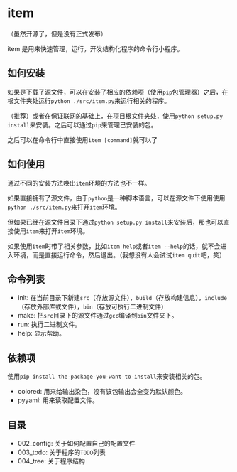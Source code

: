 item
===========================
（虽然开源了，但是没有正式发布）

item 是用来快速管理，运行，开发结构化程序的命令行小程序。

如何安装
---------------------------
如果是下载了源文件，可以在安装了相应的依赖项（使用`pip`包管理器）之后，在根文件夹处运行`python ./src/item.py`来运行相关的程序。

（推荐）或者在保证联网的基础上，在项目根文件夹处，使用`python setup.py install`来安装。之后可以通过`pip`来管理已安装的包。

之后可以在命令行中直接使用`item [command]`就可以了

如何使用
---------------------------
通过不同的安装方法唤出`item`环境的方法也不一样。

如果直接拥有了源文件，由于`python`是一种脚本语言，可以在源文件下使用使用`python ./src/item.py`来打开`item`环境。

但如果已经在源文件目录下通过`python setup.py install`来安装后，那也可以直接使用`item`来打开`item`环境。

如果使用`item`时带了相关参数，比如`item help`或者`item --help`的话，就不会进入环境，而是直接运行命令，然后退出。（我想没有人会试试`item quit`吧，笑）

命令列表
---------------------------
- init: 在当前目录下新建`src`（存放源文件），`build`（存放构建信息），`include`（存放外部库或文件），`bin`（存放可执行二进制文件）
- make: 把`src`目录下的源文件通过`gcc`编译到`bin`文件夹下。
- run: 执行二进制文件。
- help: 显示帮助。

依赖项
---------------------------
使用`pip install the-package-you-want-to-install`来安装相关的包。
- colored: 用来给输出染色，没有该包输出会全变为默认颜色。
- pyyaml: 用来读取配置文件。

目录
---------------------------
- 002_config: 关于如何配置自己的配置文件
- 003_todo: 关于程序的`TODO`列表
- 004_tree: 关于程序结构